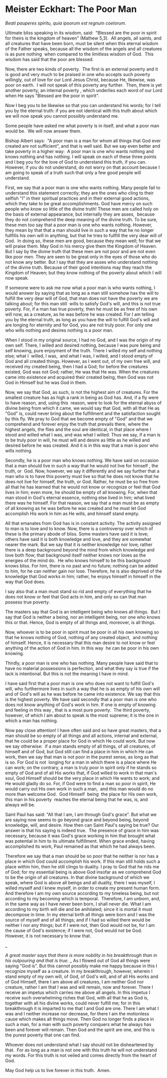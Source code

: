 # Meister Eckhart: The Poor Man

_Beati pauperes spiritu, quia ipsorum est regnum coelorum._

Ultimate bliss speaking in its wisdom, said:&nbsp; "Blessed are the poor in spirit for theirs is the kingdom of heaven" (Mathew 5,3).&nbsp; All angels, all saints, and all creatures that have been born, must be silent when this eternal wisdom of the Father speaks, because all the wisdom of the angels and all creatures is as pure nothing&nbsp; when compared to the limitless wisdom of God.&nbsp; This wisdom has said that the poor are blessed. &nbsp;

Now, there are two kinds of poverty.&nbsp; The first is an external poverty and it is good and very much to be praised in one who accepts such poverty&nbsp; willingly, out of love for our Lord Jesus Christ, because He, likewise, was poor on earth.&nbsp; I will not speak of this poverty any further.&nbsp; Then, there is yet another poverty, an internal poverty , which underlies each word of our Lord when He says "Blessed are the poor in spirit". &nbsp;

Now I beg you to be likewise so that you can understand his words; for I tell you by the eternal truth: if you are not identical with this truth about which we will now speak you cannot possibly understand me. &nbsp;

Some people have asked me what poverty is in itself, and what a poor man would be.&nbsp; We will now answer them.

Bishop Albert says:&nbsp; "A poor man is a man for whom all things that God ever created are not sufficient", and that is well said. But we say even better and take poverty in a higher way:&nbsp; A poor man is one who wants nothing and knows nothing and has nothing. I will speak on each of these three points and I beg you for the love of God to understand this truth, if you can. However, if you do not understand, do not worry on that account because I am going to speak of a truth such that only a few good people will understand.&nbsp;

First, we say that a poor man is one who wants nothing. Many people fail to understand this statement correctly; they are the ones who cling to their selfish "I" in their spiritual practices and in their external good actions, which they take to be great accomplishments. God have mercy on such people who know so little of the divine truth! These men are called holy on the basis of external appearance, but internally they are asses,&nbsp; because they do not comprehend the deep meaning of the divine truth. To be sure, these men too say that a poor man is one who wants nothing. However, they mean by that that a man should live in such a way that he no longer fullfills his own will in anything, but that he tries to fullfill the very dear will of God.&nbsp; In doing so, these men are good, because they mean well; for that we will praise them. May God in his mercy give them the Kingdom of Heaven. But I say by the divine truth that these men are not poor and are not even like poor men. They are seen to be great only in the eyes of those who do not know any better. But I say that they are asses who understand nothing of the divine truth. Because of their good intentions may they reach the Kingdom of Heaven; but they know nothing of the poverty about which I will now speak.&nbsp;

If someone were to ask me now what a poor man is who wants nothing, I would answer by saying that as long as a man still somehow has the will to fulfill the very dear will of God, that man does not have the poverty we are talking about; for this man still&nbsp; wills to satisfy God's will, and this is not true poverty. For, if a man has true poverty, then he must be as free of his own will now, as a creature, as he was before he was created. For I am telling you by the eternal truth, as long as you have the will to fulfill God's will and are longing for eternity and for God, you are not truly poor. For only one who wills nothing and desires nothing is a poor man.

When I stood in my original source, I had no God, and I was the origin of my own self. There, I willed and desired nothing, because I was pure being and self knowing, pure enjoyment of the truth. There I willed my self and nothing else; what I&nbsp; willed, I was,&nbsp; and what I was, I willed, and I stood empty of God and all created things. However, as I went out, of my own free will, and received my created being, then I had a God; for before the creatures existed, God was not God; rather, He was that He was. When the creatures came into existence and acquired their created being, then God was not God in Himself but he was God in them.&nbsp;

Now, we say that God, as such, is not the highest aim of creatures. For the smallest creature has as high a rank in being as God has. And, if a fly were to have reason, and, using this&nbsp; reason, were to look for the eternal abyss of divine being from which it came, we would say that God, with all that He as "God" is, could never bring about the fulfillment and the satisfaction sought by this fly. We pray to God that we become empty of "God" and that we comprehend and forever enjoy the truth that prevails there, where the highest angels, the flies and the soul are identical, in that place where I stood and willed what I was, and was what I willed. Thus we say, if a man is to be truly poor in will, he must will and desire as little as he willed and desired before he was created. And it is in this way that a man is poor who wills nothing.&nbsp;

Secondly, he is a poor man who knows nothing. We have said on occasion that a man should live in such a way that he would not live for himself , the truth, or&nbsp; God. Now, however, we say it differently and we say further that a man who is to have this poverty must live so that he does not know that he does not live for himself, the truth, or God. Rather, he must be so free from all that he has learned that he would not know or recognize or feel that God lives in him; even more, he should be empty of all knowing. For, when that man stood in God's eternal essence, nothing else lived in him; what lived there was he himself. For that reason, we say that a man must be as empty of all knowing as he was before he was created and he must let God accomplish His work in him as He wills, and himself stand empty.&nbsp;

All that emanates from God has is in constant activity. The activity assigned to man is to love and to know. Now, there is a controversy over which of these is the primary abode of bliss. Some masters have said it is love; others have said it is both knowledge and love, and they are somewhat nearer the mark. But we say that it is neither knowledge nor love; rather there is a deep background beyond the mind from which knowledge and love both flow; that background itself neither knows nor loves as the energies of the mind do.&nbsp; He who knows himself to be this background knows bliss. For him, there is no past and no future; nothing can be added to him, for he can neither gain nor lose. Therefore, he is also deprived of the knowledge that God works in him; rather, he enjoys himself in himself in the way that God does.

I say also that a man must stand so rid and empty of everything that he does not know or feel that God acts in him, and only so can that man possess true poverty.&nbsp;

The masters say that God is an intelligent being who knows all things.&nbsp; But I say that God is neither a being, nor an intelligent being, nor one who knows this or that. Hence, God is empty of all things and, moreover, is all things.&nbsp;

Now, whoever is to be poor in spirit must be poor in all his own knowing so that he knows nothing of God, nothing of any created object,&nbsp; and nothing of himself. Hence, it is necessary that this man desire to not know or feel anything of the action of God in him. In this way&nbsp; he can be poor in his own knowing.&nbsp;

Thirdly, a poor man is one who has nothing. Many people have said that to have no material possessions is perfection, and what they say is true if the lack is intentional. But this is not the meaning I have in mind.&nbsp;

I have said first that a poor man is one who does not want to fulfill God's will, who furthermore lives in such a way that he is as empty of his own will and of God's will as he was before he came into existence. We say that this is the highest poverty. We have said secondly that a poor man is one who does not know anything of God's work in him. If one is empty of knowing and feeling in this way , that is a most pure poverty.&nbsp; The third poverty, however, of which I am about to speak is the most supreme; it is the one in which a man has nothing.

Now pay close attention! I have often said and so have great masters, that a man should be so empty of all things and all actions, internal and external, that he could be a proper place for God in which He could work. But now we say otherwise:&nbsp; if a man stands empty of all things, of all creatures, of himself and of God, but God still can find a place in him in which He can work, then we say that man is not poor in the purest sense, as long as that is so. For God is not&nbsp; longing for a man in which there is a place where He can work; on the contrary, a man is truly poor in spirit only if he stands so empty of God and of all His works that, if God willed to work in that man's soul, God Himself should be the very place in which He wants to work; and He would gladly do so. For, if God were to find a man so poor in spirit, He would carry out His own work in such a man,&nbsp; and this man would do no more than welcome God.&nbsp; God Himself&nbsp; being&nbsp; the place for His own work, this man in his poverty&nbsp; reaches the eternal being that he was, is, and always will be.&nbsp;

Saint Paul has said: "All that I am, I am through God's grace". But what we are saying now seems to go beyond grace and beyond being, beyond knowledge, will, and desire. How then can Saint Paul's saying be true? Our answer is that his saying is indeed true.&nbsp; The presence of grace in him was necessary, because it was God's grace working in him that brought what was potential in him to its ultimate fulfillment. When grace ended, having accomplished its work, Paul remained as that which he had always been.&nbsp;

Therefore we say that a man should be so poor that he neither is nor has a place in which God could accomplish his work. If this man still holds such a place within him, then he still clings to duality. I pray to God that he rids me of God; for my essential being is above God insofar as we comprehend God to be the origin of all creatures. In that divine background of which we speak, where God is above all beings and all duality, there I was myself, I willed myself and I knew myself, in order to create my present human form. And therefore I am my own source according to my timeless being, but not according to my becoming which is temporal.&nbsp; Therefore, I am unborn, and, in the same way as I have never been born, I shall never die. What I am according to my birth will die and be anihilated; since it is mortal it must decompose in time. In my eternal birth all things were born and I was the source of myself and of all things; and if I had so willed there would be neither I nor any things; but if I were not, then God would not be, for I am the cause of God's existence; if I were not, God would not be God. However, it is not necessary to know that.

_

_A great master says that there is more nobility in his breakthrough than in his outpouring and that is true._&nbsp;_ As I flowed out of God all things were saying "God is". But this cannot possibly make me happy because in this I recognize myself as a creature. In my breakthrough, however, wherein I stand empty of my own will, of God, of God's will, and of all His works and of God Himself, there I am above all creatures, I am neither God nor creature, rather I am that I was and will remain, now and forever. There I receive an impetus which carries me above all angels. In this impetus I receive such overwhelming riches that God, with all that he as God is, together with all his divine works, could never fulfill me; for in this breakthrough it is imparted to me that I and God are one. There I am what I was and I neither increase nor decrease, for there I am the motionless cause which makes all things move. Then God no longer finds a place in such a man, for a man with such poverty conquers what he always has been and forever will remain. Then God and the spirit are one, and this is the purest poverty that one can find.&nbsp;

Whoever does not understand what I say should not be disheartened by that.&nbsp; For as long as a man is not one with this truth he will not understand my words. For this truth is not veiled and comes directly from the heart of God.

May God help us to live forever in this truth.&nbsp; Amen.


